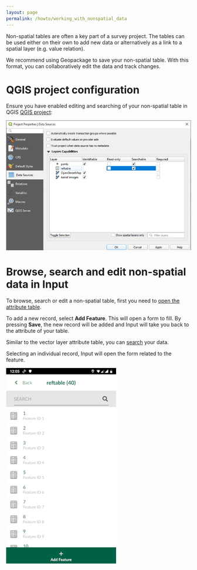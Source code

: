 ```yaml
---
layout: page
permalink: /howto/working_with_nonspatial_data
---
```

<!--- IMPORTANT: This permlink is referenced from InputApp -->

Non-spatial tables are often a key part of a survey project. The tables can be used either on their own to add new data or alternatively as a link to a spatial layer (e.g. value relation).

We recommend using Geopackage to save your non-spatial table. With this format, you can collaboratively edit the data and track changes.

# QGIS project configuration

Ensure you have enabled editing and searching of your non-spatial table in QGIS [QGIS project](https://docs.qgis.org/3.10/en/docs/user_manual/introduction/qgis_configuration.html?highlight=properties#data-sources-properties):

![browse_enable](../images/qgis_nonspatial_properties.png)

# Browse, search and edit non-spatial data in Input

To browse, search or edit a non-spatial table, first you need to [open the attribute table](/howto/browse_data.html).

To add a new record, select **Add Feature**. This will open a form to fill. By pressing **Save**, the new record will be added and Input will take you back to the attribute of your table.

Similar to the vector layer attribute table, you can [search](/howto/search_data.html) your data.

Selecting an individual record, Input will open the form related to the feature.

![display_name](../images/input_nonspatial_data.png)
